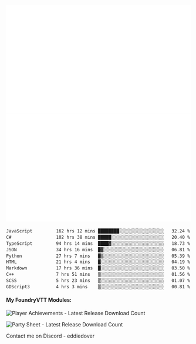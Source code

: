 
![](https://raw.githubusercontent.com/eddiedover/ghstats/master/generated/overview.svg)
![](https://raw.githubusercontent.com/eddiedover/ghstats/master/generated/languages.svg)

<!--START_SECTION:waka-->

```txt
JavaScript         162 hrs 12 mins ████████░░░░░░░░░░░░░░░░░   32.24 %
C#                 102 hrs 38 mins █████░░░░░░░░░░░░░░░░░░░░   20.40 %
TypeScript         94 hrs 14 mins  ████▓░░░░░░░░░░░░░░░░░░░░   18.73 %
JSON               34 hrs 16 mins  █▓░░░░░░░░░░░░░░░░░░░░░░░   06.81 %
Python             27 hrs 7 mins   █▒░░░░░░░░░░░░░░░░░░░░░░░   05.39 %
HTML               21 hrs 4 mins   █░░░░░░░░░░░░░░░░░░░░░░░░   04.19 %
Markdown           17 hrs 36 mins  █░░░░░░░░░░░░░░░░░░░░░░░░   03.50 %
C++                7 hrs 51 mins   ▒░░░░░░░░░░░░░░░░░░░░░░░░   01.56 %
SCSS               5 hrs 23 mins   ▒░░░░░░░░░░░░░░░░░░░░░░░░   01.07 %
GDScript3          4 hrs 3 mins    ▒░░░░░░░░░░░░░░░░░░░░░░░░   00.81 %
```

<!--END_SECTION:waka-->

#### My FoundryVTT Modules:

  ![Player Achievements - Latest Release Download Count](https://img.shields.io/badge/dynamic/json?label=Player%20Achievements%20-%20Downloads@latest&query=assets%5B1%5D.download_count&url=https%3A%2F%2Fapi.github.com%2Frepos%2FEddieDover%2Ffvtt-player-achievements%2Freleases%2Flatest)

  ![Party Sheet - Latest Release Download Count](https://img.shields.io/badge/dynamic/json?label=Party%20Sheet%20-%20Downloads@latest&query=assets%5B1%5D.download_count&url=https%3A%2F%2Fapi.github.com%2Frepos%2FEddieDover%2Ffvtt-party-sheet%2Freleases%2Flatest)

<a rel="me" href="https://techhub.social/@EddieDover"></a>

Contact me on Discord - eddiedover
